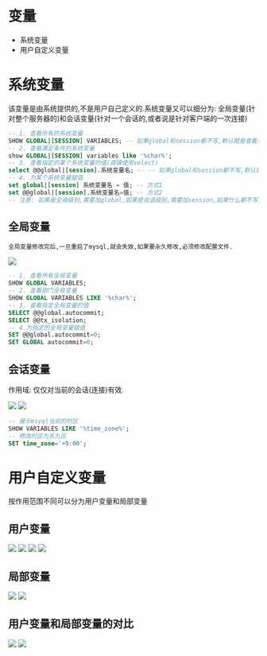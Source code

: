 # 变量

- 系统变量
- 用户自定义变量

# 系统变量

该变量是由系统提供的,不是用户自己定义的.系统变量又可以细分为: 全局变量(针对整个服务器的)和会话变量(针对一个会话的,或者说是针对客户端的一次连接)

```sql
-- 1. 查看所有的系统变量
SHOW GLOBAL|[SESSION] VARIABLES; -- 如果global和session都不写,默认就是查看会话的
-- 2. 查看满足条件的系统变量
show GLOBAL|[SESSION] variables like '%char%';
-- 3. 查看指定的某个系统变量的值(直接使用select)
select @@global|[session].系统变量名; -- -- 如果global和session都不写,默认就是查看会话的
-- 4. 为某个系统变量赋值
set global|[session] 系统变量名 = 值; -- 方式1
set @@global|[session].系统变量名=值; -- 方式2
-- 注意: 如果是全局级别,需要加global,如果是会话级别,需要加session,如果什么都不写,默认就是seesion级别
```

## 全局变量

    全局变量修改完后,一旦重启了mysql,就会失效,如果要永久修改,必须修改配置文件.

![](../pics/全局变量作用域.png)

```sql
-- 1. 查看所有全局变量
SHOW GLOBAL VARIABLES;
-- 2. 查看部门全局变量
SHOW GLOBAL VARIABLES LIKE '%char%';
-- 3. 查看指定全局变量的值
SELECT @@global.autocommit;
SELECT @@tx_isolation;
-- 4.为指定的全局变量赋值
SET @@global.autocommit=0;
SET GLOBAL autocommit=0;
```

## 会话变量

作用域: 仅仅对当前的会话(连接)有效.

![](../pics/会话变量的使用01.png)
![](../pics/会话变量的使用02.png)

```sql
-- 展示msyql当前的时区
SHOW VARIABLES LIKE '%time_zone%';
-- 修改时区为东九区
SET time_zone='+9:00';
```

# 用户自定义变量

按作用范围不同可以分为用户变量和局部变量

## 用户变量

![](../pics/用户变量01.png)
![](../pics/用户变量02.png)
![](../pics/用户变量03.png)
![](../pics/用户变量04.png)

## 局部变量

![](../pics/局部变量01.png)
![](../pics/局部变量02.png)


## 用户变量和局部变量的对比

![](../pics/用户变量和局部变量的对比.png)
![](../pics/用户变量和局部变量的对比02.png)